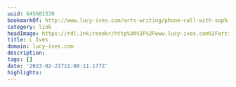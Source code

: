```yaml
---
uuid: 645601530
bookmarkOf: http://www.lucy-ives.com/arts-writing/phone-call-with-sophie-calle
category: link
headImage: https://rdl.ink/render/http%3A%2F%2Fwww.lucy-ives.com%2Farts-writing%2Fphone-call-with-sophie-calle
title: L Ives
domain: lucy-ives.com
description:
tags: []
date: '2023-02-21T11:00:11.177Z'
highlights:
---
```



